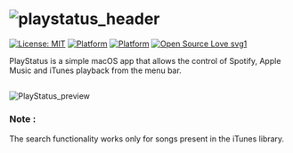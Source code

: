 # ![playstatus_header](https://user-images.githubusercontent.com/45484873/56880861-09cb3980-6a67-11e9-9d45-037a9165b212.png)
[![License: MIT](https://img.shields.io/badge/License-MIT-blue.svg)](https://opensource.org/licenses/MIT) 
[![Platform](http://img.shields.io/badge/platform-macOS-black.svg?style=flat)](https://developer.apple.com/resources/)
[![Platform](https://img.shields.io/badge/swift-4.2-orange.svg?style=flat)](https://swift.org/blog/swift-4-2-released/)
[![Open Source Love svg1](https://badges.frapsoft.com/os/v1/open-source.svg?v=103)](https://github.com/nbolar/playstatus/)

PlayStatus is a simple macOS app that allows the control of Spotify, Apple Music and iTunes playback from the menu bar.

##
![PlayStatus_preview](https://user-images.githubusercontent.com/45484873/60389024-ece0d000-9ac2-11e9-8dbc-2376e905887f.gif)


### Note : 
The search functionality works only for songs present in the iTunes library.

